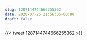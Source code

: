 ```yaml
---
slug: 1287144744666255362
date: 2020-07-25 21:56:35+00:00
draft: false
---
```


{{< tweet 1287144744666255362 >}}
